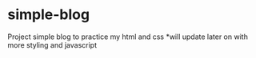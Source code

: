# simple-blog
Project simple blog to practice my html and css  *will update later on with more styling and javascript 
